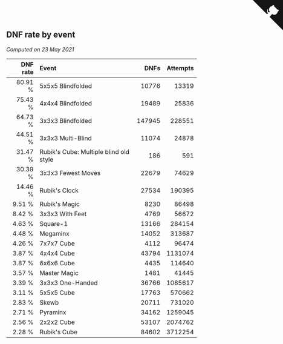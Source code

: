 ## DNF rate by event

*Computed on 23 May 2021*

| DNF rate | Event | DNFs | Attempts |
| ---: | :--- | ---: | ---: |
| 80.91 % | 5x5x5 Blindfolded | 10776 | 13319 |
| 75.43 % | 4x4x4 Blindfolded | 19489 | 25836 |
| 64.73 % | 3x3x3 Blindfolded | 147945 | 228551 |
| 44.51 % | 3x3x3 Multi-Blind | 11074 | 24878 |
| 31.47 % | Rubik's Cube: Multiple blind old style | 186 | 591 |
| 30.39 % | 3x3x3 Fewest Moves | 22679 | 74629 |
| 14.46 % | Rubik's Clock | 27534 | 190395 |
| 9.51 % | Rubik's Magic | 8230 | 86498 |
| 8.42 % | 3x3x3 With Feet | 4769 | 56672 |
| 4.63 % | Square-1 | 13166 | 284154 |
| 4.48 % | Megaminx | 14052 | 313687 |
| 4.26 % | 7x7x7 Cube | 4112 | 96474 |
| 3.87 % | 4x4x4 Cube | 43794 | 1131074 |
| 3.87 % | 6x6x6 Cube | 4435 | 114640 |
| 3.57 % | Master Magic | 1481 | 41445 |
| 3.39 % | 3x3x3 One-Handed | 36766 | 1085617 |
| 3.11 % | 5x5x5 Cube | 17763 | 570662 |
| 2.83 % | Skewb | 20711 | 731020 |
| 2.71 % | Pyraminx | 34162 | 1259045 |
| 2.56 % | 2x2x2 Cube | 53107 | 2074762 |
| 2.28 % | Rubik's Cube | 84602 | 3712254 |


<a href="https://github.com/jonatanklosko/wca_statistics" class="github-corner" aria-label="View source on Github"><svg width="80" height="80" viewBox="0 0 250 250" style="fill:#151513; color:#fff; position: absolute; top: 0; border: 0; right: 0;" aria-hidden="true"><path d="M0,0 L115,115 L130,115 L142,142 L250,250 L250,0 Z"></path><path d="M128.3,109.0 C113.8,99.7 119.0,89.6 119.0,89.6 C122.0,82.7 120.5,78.6 120.5,78.6 C119.2,72.0 123.4,76.3 123.4,76.3 C127.3,80.9 125.5,87.3 125.5,87.3 C122.9,97.6 130.6,101.9 134.4,103.2" fill="currentColor" style="transform-origin: 130px 106px;" class="octo-arm"></path><path d="M115.0,115.0 C114.9,115.1 118.7,116.5 119.8,115.4 L133.7,101.6 C136.9,99.2 139.9,98.4 142.2,98.6 C133.8,88.0 127.5,74.4 143.8,58.0 C148.5,53.4 154.0,51.2 159.7,51.0 C160.3,49.4 163.2,43.6 171.4,40.1 C171.4,40.1 176.1,42.5 178.8,56.2 C183.1,58.6 187.2,61.8 190.9,65.4 C194.5,69.0 197.7,73.2 200.1,77.6 C213.8,80.2 216.3,84.9 216.3,84.9 C212.7,93.1 206.9,96.0 205.4,96.6 C205.1,102.4 203.0,107.8 198.3,112.5 C181.9,128.9 168.3,122.5 157.7,114.1 C157.9,116.9 156.7,120.9 152.7,124.9 L141.0,136.5 C139.8,137.7 141.6,141.9 141.8,141.8 Z" fill="currentColor" class="octo-body"></path></svg></a><style>.github-corner:hover .octo-arm{animation:octocat-wave 560ms ease-in-out}@keyframes octocat-wave{0%,100%{transform:rotate(0)}20%,60%{transform:rotate(-25deg)}40%,80%{transform:rotate(10deg)}}@media (max-width:500px){.github-corner:hover .octo-arm{animation:none}.github-corner .octo-arm{animation:octocat-wave 560ms ease-in-out}}</style>
